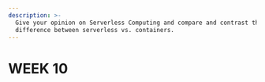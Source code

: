 ```yaml
---
description: >-
  Give your opinion on Serverless Computing and compare and contrast the
  difference between serverless vs. containers.
---
```


# WEEK 10

